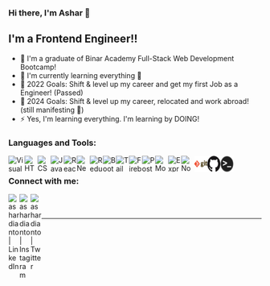 ### Hi there, I'm Ashar 👋

## I'm a Frontend Engineer!!

- 🔭 I'm a graduate of Binar Academy Full-Stack Web Development Bootcamp!
- 🌱 I'm currently learning everything 🤣
- 🥅 2022 Goals: Shift & level up my career and get my first Job as a Engineer! (Passed)
- 🥅 2024 Goals: Shift & level up my career, relocated and work abroad! (still manifesting 🤣)
- ⚡ Yes, I'm learning everything. I'm learning by DOING!

### Languages and Tools:

<img align="left" alt="Visual Studio Code" width="32px" height="32px" src="https://cdn.svgporn.com/logos/visual-studio-code.svg" />
<img align="left" alt="HTML5" width="26px" height="32px" src="https://cdn.svgporn.com/logos/html-5.svg" />
<img align="left" alt="CSS3" width="26px" height="32px" src="https://cdn.svgporn.com/logos/css-3.svg" />
<img align="left" alt="JavaScript" width="26px" height="32px" src="https://cdn.svgporn.com/logos/javascript.svg" />
<img align="left" alt="React" width="26px" height="32px" src="https://cdn.svgporn.com/logos/react.svg" />
<img align="left" alt="Next" width="26px" height="32px" src="https://cdn.svgporn.com/logos/nextjs-icon.svg" />
<img align="left" alt="Redux" width="26px" height="32px" src="https://cdn.svgporn.com/logos/redux.svg" />
<img align="left" alt="Bootstrap" width="26px" height="32px" src="https://cdn.svgporn.com/logos/bootstrap.svg" />
<img align="left" alt="Tailwind" width="26px" height="32px" src="https://cdn.svgporn.com/logos/tailwindcss-icon.svg" />
<img align="left" alt="Firebase" width="26px" height="32px" src="https://cdn.svgporn.com/logos/firebase.svg" />
<img align="left" alt="PostgreSQL" width="26px" height="32px" src="https://cdn.svgporn.com/logos/postgresql.svg" />
<img align="left" alt="MongoDB" width="26px" height="32px" src="https://cdn.svgporn.com/logos/mongodb-icon.svg" />
<img align="left" alt="Express" width="26px" height="32px" src="https://cdn.svgporn.com/logos/express.svg" />
<img align="left" alt="Node" width="26px" height="32px" src="https://cdn.svgporn.com/logos/nodejs-icon.svg" />
<img align="left" alt="Git" width="26px" height="32px" src="https://raw.githubusercontent.com/github/explore/80688e429a7d4ef2fca1e82350fe8e3517d3494d/topics/git/git.png" />
<img align="left" alt="GitHub" width="26px" height="32px" src="https://raw.githubusercontent.com/github/explore/78df643247d429f6cc873026c0622819ad797942/topics/github/github.png" />
<img align="left" alt="Terminal" width="26px" height="32px" src="https://raw.githubusercontent.com/github/explore/80688e429a7d4ef2fca1e82350fe8e3517d3494d/topics/terminal/terminal.png" />

<br />

### Connect with me:

[<img align="left" alt="ashardianto | LinkedIn" width="22px" src="https://seeklogo.com/images/L/linkedin-in-icon-logo-2E34704F04-seeklogo.com.png" />][linkedin]
[<img align="left" alt="ashardianto | Instagram" width="22px" src="https://seeklogo.com/images/I/instagram-new-2016-logo-4773FE3F99-seeklogo.com.png" />][instagram]
[<img align="left" alt="ashardianto | Twitter" width="22px" src="https://seeklogo.com/images/T/twitter-logo-A84FE9258E-seeklogo.com.png" />][twitter]

<br />
<br />

---

[twitter]: https://twitter.com/ashardianto
[instagram]: https://instagram.com/ashardianto
[linkedin]: https://www.linkedin.com/in/ashar-ardianto-247489193/
